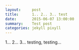 ```yaml
---
layout:     post
title:      1.. 2.. 3.. test
date:       2015-06-07 13:00:00
summary:    Test post
categories: jekyll pixyll
---
```


1... 2... 3... testing, testing...
